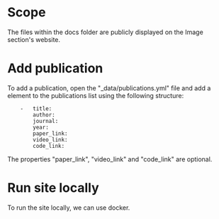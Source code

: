 # Scope

The files within the docs folder are publicly displayed on the Image section's website.

# Add publication

To add a publication, open the "_data/publications.yml" file and add a element to the publications list using the following structure:

```
    -   title:
        author:
        journal:
        year:
        paper_link:
        video_link:
        code_link:
```

The properties "paper_link", "video_link" and "code_link" are optional.

# Run site locally

To run the site locally, we can use docker.
